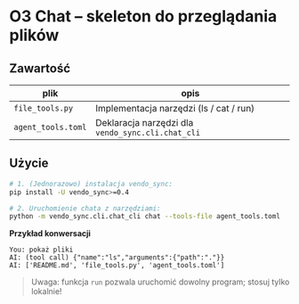 # O3 Chat – skeleton do przeglądania plików

## Zawartość
| plik                | opis                                                |
|---------------------|-----------------------------------------------------|
| `file_tools.py`     | Implementacja narzędzi (ls / cat / run)             |
| `agent_tools.toml`  | Deklaracja narzędzi dla `vendo_sync.cli.chat_cli`   |

## Użycie

```bash
# 1. (Jednorazowo) instalacja vendo_sync:
pip install -U vendo_sync>=0.4

# 2. Uruchomienie chata z narzędziami:
python -m vendo_sync.cli.chat_cli chat --tools-file agent_tools.toml
```

**Przykład konwersacji**
```console
You: pokaż pliki
AI: (tool call) {"name":"ls","arguments":{"path":"."}}
AI: ['README.md', 'file_tools.py', 'agent_tools.toml']
```

> Uwaga: funkcja `run` pozwala uruchomić dowolny program; stosuj tylko lokalnie!
